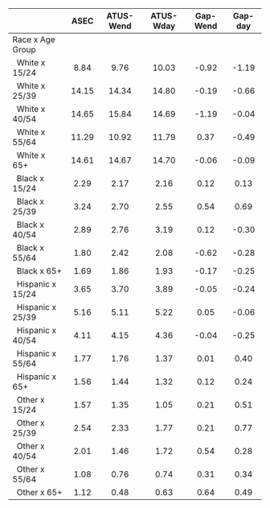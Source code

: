 
|                      |         ASEC |    ATUS-Wend |    ATUS-Wday |     Gap-Wend |      Gap-day |
| -------------------- | :----------: | :----------: | :----------: | :----------: | :----------: |
| Race x Age Group     |              |              |              |              |              |
| &nbsp;&nbsp;White x 15/24 |         8.84 |         9.76 |        10.03 |        -0.92 |        -1.19 |
| &nbsp;&nbsp;White x 25/39 |        14.15 |        14.34 |        14.80 |        -0.19 |        -0.66 |
| &nbsp;&nbsp;White x 40/54 |        14.65 |        15.84 |        14.69 |        -1.19 |        -0.04 |
| &nbsp;&nbsp;White x 55/64 |        11.29 |        10.92 |        11.79 |         0.37 |        -0.49 |
| &nbsp;&nbsp;White x 65+ |        14.61 |        14.67 |        14.70 |        -0.06 |        -0.09 |
| &nbsp;&nbsp;Black x 15/24 |         2.29 |         2.17 |         2.16 |         0.12 |         0.13 |
| &nbsp;&nbsp;Black x 25/39 |         3.24 |         2.70 |         2.55 |         0.54 |         0.69 |
| &nbsp;&nbsp;Black x 40/54 |         2.89 |         2.76 |         3.19 |         0.12 |        -0.30 |
| &nbsp;&nbsp;Black x 55/64 |         1.80 |         2.42 |         2.08 |        -0.62 |        -0.28 |
| &nbsp;&nbsp;Black x 65+ |         1.69 |         1.86 |         1.93 |        -0.17 |        -0.25 |
| &nbsp;&nbsp;Hispanic x 15/24 |         3.65 |         3.70 |         3.89 |        -0.05 |        -0.24 |
| &nbsp;&nbsp;Hispanic x 25/39 |         5.16 |         5.11 |         5.22 |         0.05 |        -0.06 |
| &nbsp;&nbsp;Hispanic x 40/54 |         4.11 |         4.15 |         4.36 |        -0.04 |        -0.25 |
| &nbsp;&nbsp;Hispanic x 55/64 |         1.77 |         1.76 |         1.37 |         0.01 |         0.40 |
| &nbsp;&nbsp;Hispanic x 65+ |         1.56 |         1.44 |         1.32 |         0.12 |         0.24 |
| &nbsp;&nbsp;Other x 15/24 |         1.57 |         1.35 |         1.05 |         0.21 |         0.51 |
| &nbsp;&nbsp;Other x 25/39 |         2.54 |         2.33 |         1.77 |         0.21 |         0.77 |
| &nbsp;&nbsp;Other x 40/54 |         2.01 |         1.46 |         1.72 |         0.54 |         0.28 |
| &nbsp;&nbsp;Other x 55/64 |         1.08 |         0.76 |         0.74 |         0.31 |         0.34 |
| &nbsp;&nbsp;Other x 65+ |         1.12 |         0.48 |         0.63 |         0.64 |         0.49 |


